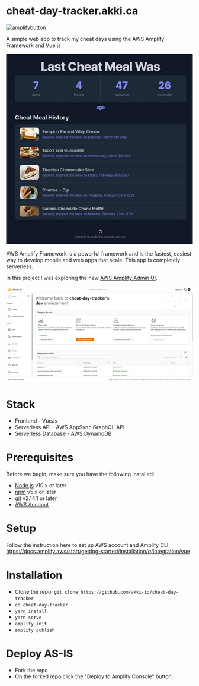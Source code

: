# cheat-day-tracker.akki.ca

[![amplifybutton](https://oneclick.amplifyapp.com/button.svg)](https://console.aws.amazon.com/amplify/home#/deploy?repo=https://github.com/akki-io/cheat-day-tracker)

A simple web app to track my cheat days using the AWS Amplify Framework and Vue.js

![Screenshot](https://raw.githubusercontent.com/akki-io/cheat-day-tracker/master/public/screenshot.jpg "Screenshot")

AWS Amplify Framework is a powerful framework and is the fastest, easiest way to develop mobile and web apps that scale. This app is completely serverless.

In this project I was exploring the new [AWS Amplify Admin UI](https://docs.amplify.aws/console/adminui/intro).

![Admin UI](https://raw.githubusercontent.com/akki-io/cheat-day-tracker/master/public/admin-ui.jpg "Admin UI")

# Stack
- Frontend - VueJs
- Serverless API - AWS AppSync GraphQL API
- Serverless Database - AWS DynamoDB

# Prerequisites

Before we begin, make sure you have the following installed:
- [Node.js](https://nodejs.org/) v10.x or later
- [npm](https://www.npmjs.com/) v5.x or later
- [git](https://git-scm.com/) v2.14.1 or later
- [AWS Account](https://aws.amazon.com/)

# Setup
Follow the instruction here to set up AWS account and Amplify CLI.
https://docs.amplify.aws/start/getting-started/installation/q/integration/vue

# Installation
- Clone the repo: `git clone https://github.com/akki-io/cheat-day-tracker`
- `cd cheat-day-tracker`
- `yarn install`
- `yarn serve`
- `amplify init`
- `amplify publish`

# Deploy AS-IS
- Fork the repo
- On the forked repo click the "Deploy to Amplify Console" button.
